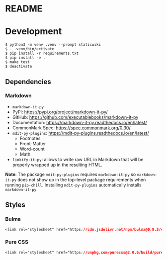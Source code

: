 # README


# Development


```
$ python3 -m venv .venv --prompt staticwiki
$ . .venv/bin/activate
$ pip install -r requirements.txt
$ pip install -e .
$ make test
$ deactivate
```

## Dependencies

### Markdown

* `markdown-it-py`
* PyPI: https://pypi.org/project/markdown-it-py/
* GitHub: https://github.com/executablebooks/markdown-it-py
* Documentation: https://markdown-it-py.readthedocs.io/en/latest/
* CommonMark Spec: https://spec.commonmark.org/0.30/
* `mdit-py-plugins`: https://mdit-py-plugins.readthedocs.io/en/latest/
  * Footnotes
  * Front-Matter
  * Word-count
  * Math
* `linkify-it-py`: allows to write raw URL in Markdown that will be properly wrapped up in the resulting HTML.

**Note**: The package `mdit-py-plugins` requires `markdown-it-py` so `markdown-it-py` does not show up in the top-level package requirements when running `pip-chill`. Installing `mdit-py-plugins` automatically installs `markdown-it-py`


## Styles

### Bulma


```css
<link rel="stylesheet" href="https://cdn.jsdelivr.net/npm/bulma@0.9.3/css/bulma.min.css" integrity="sha256-UDtbUHqpVVfXmdJcQVU/bfDEr9xldf3Dbd0ShD0Uf/Y=" crossorigin="anonymous">
```

### Pure CSS

```css
<link rel="stylesheet" href="https://unpkg.com/purecss@2.0.6/build/pure-min.css" integrity="sha384-Uu6IeWbM+gzNVXJcM9XV3SohHtmWE+3VGi496jvgX1jyvDTXfdK+rfZc8C1Aehk5" crossorigin="anonymous">
```